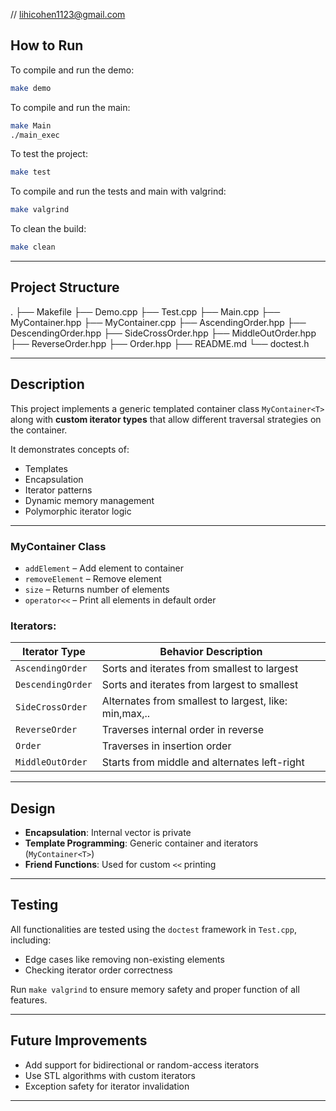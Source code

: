// lihicohen1123@gmail.com


## How to Run

To compile and run the demo:
```bash
make demo
```

To compile and run the main:
```bash
make Main
./main_exec
```

To test the project:
```bash
make test
```

To compile and run the tests and main with valgrind:
```bash
make valgrind
```

To clean the build:
```bash
make clean
```

---

## Project Structure

.
├── Makefile
├── Demo.cpp
├── Test.cpp
├── Main.cpp
├── MyContainer.hpp
├── MyContainer.cpp
├── AscendingOrder.hpp
├── DescendingOrder.hpp
├── SideCrossOrder.hpp
├── MiddleOutOrder.hpp
├── ReverseOrder.hpp
├── Order.hpp
├── README.md
└── doctest.h

---

## Description

This project implements a generic templated container class `MyContainer<T>` along with **custom iterator types** that allow different traversal strategies on the container.

It demonstrates concepts of:
- Templates
- Encapsulation
- Iterator patterns
- Dynamic memory management
- Polymorphic iterator logic

---


### MyContainer Class
- `addElement` – Add element to container
- `removeElement` – Remove element
- `size` – Returns number of elements
- `operator<<` – Print all elements in default order

### Iterators:
| Iterator Type         | Behavior Description                                  |
|-----------------------|-------------------------------------------------------|
| `AscendingOrder`      | Sorts and iterates from smallest to largest           |
| `DescendingOrder`     | Sorts and iterates from largest to smallest           |
| `SideCrossOrder`      | Alternates from smallest to largest, like: min,max,.. |
| `ReverseOrder`        | Traverses internal order in reverse                   |
| `Order`               | Traverses in insertion order                          |
| `MiddleOutOrder`      | Starts from middle and alternates left-right          |

---

## Design

- **Encapsulation**: Internal vector is private
- **Template Programming**: Generic container and iterators (`MyContainer<T>`)
- **Friend Functions**: Used for custom `<<` printing

---

## Testing

All functionalities are tested using the `doctest` framework in `Test.cpp`, including:
- Edge cases like removing non-existing elements
- Checking iterator order correctness

Run `make valgrind` to ensure memory safety and proper function of all features.

---

## Future Improvements
- Add support for bidirectional or random-access iterators
- Use STL algorithms with custom iterators
- Exception safety for iterator invalidation

---
